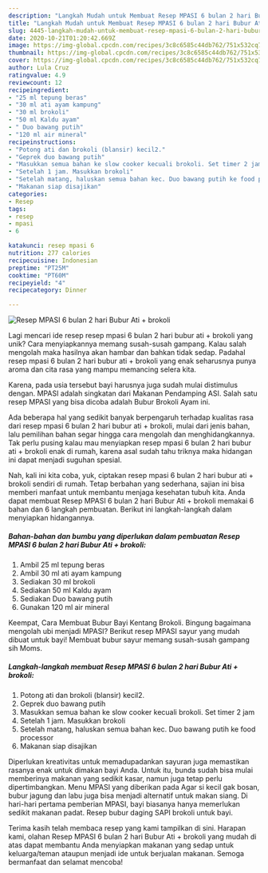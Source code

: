 ```yaml
---
description: "Langkah Mudah untuk Membuat Resep MPASI 6 bulan 2 hari Bubur Ati + brokoli, Lezat"
title: "Langkah Mudah untuk Membuat Resep MPASI 6 bulan 2 hari Bubur Ati + brokoli, Lezat"
slug: 4445-langkah-mudah-untuk-membuat-resep-mpasi-6-bulan-2-hari-bubur-ati-brokoli-lezat
date: 2020-10-21T01:20:42.669Z
image: https://img-global.cpcdn.com/recipes/3c8c6585c44db762/751x532cq70/resep-mpasi-6-bulan-2-hari-bubur-ati-brokoli-foto-resep-utama.jpg
thumbnail: https://img-global.cpcdn.com/recipes/3c8c6585c44db762/751x532cq70/resep-mpasi-6-bulan-2-hari-bubur-ati-brokoli-foto-resep-utama.jpg
cover: https://img-global.cpcdn.com/recipes/3c8c6585c44db762/751x532cq70/resep-mpasi-6-bulan-2-hari-bubur-ati-brokoli-foto-resep-utama.jpg
author: Lula Cruz
ratingvalue: 4.9
reviewcount: 12
recipeingredient:
- "25 ml tepung beras"
- "30 ml ati ayam kampung"
- "30 ml brokoli"
- "50 ml Kaldu ayam"
- " Duo bawang putih"
- "120 ml air mineral"
recipeinstructions:
- "Potong ati dan brokoli (blansir) kecil2."
- "Geprek duo bawang putih"
- "Masukkan semua bahan ke slow cooker kecuali brokoli. Set timer 2 jam"
- "Setelah 1 jam. Masukkan brokoli"
- "Setelah matang, haluskan semua bahan kec. Duo bawang putih ke food processor"
- "Makanan siap disajikan"
categories:
- Resep
tags:
- resep
- mpasi
- 6

katakunci: resep mpasi 6 
nutrition: 277 calories
recipecuisine: Indonesian
preptime: "PT25M"
cooktime: "PT60M"
recipeyield: "4"
recipecategory: Dinner

---
```



![Resep MPASI 6 bulan 2 hari Bubur Ati + brokoli](https://img-global.cpcdn.com/recipes/3c8c6585c44db762/751x532cq70/resep-mpasi-6-bulan-2-hari-bubur-ati-brokoli-foto-resep-utama.jpg)

Lagi mencari ide resep resep mpasi 6 bulan 2 hari bubur ati + brokoli yang unik? Cara menyiapkannya memang susah-susah gampang. Kalau salah mengolah maka hasilnya akan hambar dan bahkan tidak sedap. Padahal resep mpasi 6 bulan 2 hari bubur ati + brokoli yang enak seharusnya punya aroma dan cita rasa yang mampu memancing selera kita.

Karena, pada usia tersebut bayi harusnya juga sudah mulai distimulus dengan. MPASI adalah singkatan dari Makanan Pendamping ASI. Salah satu resep MPASI yang bisa dicoba adalah Bubur Brokoli Ayam ini.

Ada beberapa hal yang sedikit banyak berpengaruh terhadap kualitas rasa dari resep mpasi 6 bulan 2 hari bubur ati + brokoli, mulai dari jenis bahan, lalu pemilihan bahan segar hingga cara mengolah dan menghidangkannya. Tak perlu pusing kalau mau menyiapkan resep mpasi 6 bulan 2 hari bubur ati + brokoli enak di rumah, karena asal sudah tahu triknya maka hidangan ini dapat menjadi suguhan spesial.


Nah, kali ini kita coba, yuk, ciptakan resep mpasi 6 bulan 2 hari bubur ati + brokoli sendiri di rumah. Tetap berbahan yang sederhana, sajian ini bisa memberi manfaat untuk membantu menjaga kesehatan tubuh kita. Anda dapat membuat Resep MPASI 6 bulan 2 hari Bubur Ati + brokoli memakai 6 bahan dan 6 langkah pembuatan. Berikut ini langkah-langkah dalam menyiapkan hidangannya.

<!--inarticleads1-->

##### Bahan-bahan dan bumbu yang diperlukan dalam pembuatan Resep MPASI 6 bulan 2 hari Bubur Ati + brokoli:

1. Ambil 25 ml tepung beras
1. Ambil 30 ml ati ayam kampung
1. Sediakan 30 ml brokoli
1. Sediakan 50 ml Kaldu ayam
1. Sediakan  Duo bawang putih
1. Gunakan 120 ml air mineral


Keempat, Cara Membuat Bubur Bayi Kentang Brokoli. Bingung bagaimana mengolah ubi menjadi MPASI? Berikut resep MPASI sayur yang mudah dibuat untuk bayi! Membuat bubur sayur memang susah-susah gampang sih Moms. 

<!--inarticleads2-->

##### Langkah-langkah membuat Resep MPASI 6 bulan 2 hari Bubur Ati + brokoli:

1. Potong ati dan brokoli (blansir) kecil2.
1. Geprek duo bawang putih
1. Masukkan semua bahan ke slow cooker kecuali brokoli. Set timer 2 jam
1. Setelah 1 jam. Masukkan brokoli
1. Setelah matang, haluskan semua bahan kec. Duo bawang putih ke food processor
1. Makanan siap disajikan


Diperlukan kreativitas untuk memadupadankan sayuran juga memastikan rasanya enak untuk dimakan bayi Anda. Untuk itu, bunda sudah bisa mulai memberinya makanan yang sedikit kasar, namun juga tetap perlu dipertimbangkan. Menu MPASI yang diberikan pada Agar si kecil gak bosan, bubur jagung dan labu juga bisa menjadi alternatif untuk makan siang. Di hari-hari pertama pemberian MPASI, bayi biasanya hanya memerlukan sedikit makanan padat. Resep bubur daging SAPI brokoli untuk bayi. 

Terima kasih telah membaca resep yang kami tampilkan di sini. Harapan kami, olahan Resep MPASI 6 bulan 2 hari Bubur Ati + brokoli yang mudah di atas dapat membantu Anda menyiapkan makanan yang sedap untuk keluarga/teman ataupun menjadi ide untuk berjualan makanan. Semoga bermanfaat dan selamat mencoba!
